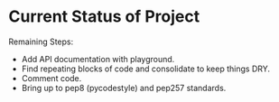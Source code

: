 # Current Status of Project

Remaining Steps:
- Add API documentation with playground.
- Find repeating blocks of code and consolidate to keep things DRY.
- Comment code.
- Bring up to pep8 (pycodestyle) and pep257 standards.